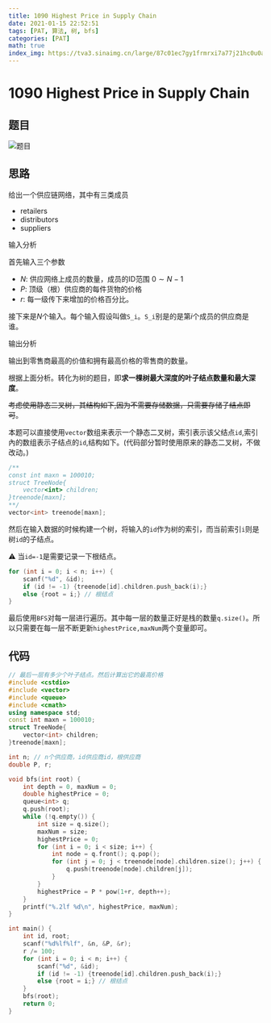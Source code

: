 ```yaml
---
title: 1090 Highest Price in Supply Chain
date: 2021-01-15 22:52:51
tags: [PAT, 算法, 树, bfs]
categories: [PAT]
math: true
index_img: https://tva3.sinaimg.cn/large/87c01ec7gy1frmrxi7a77j21hc0u0aj7.jpg
---
```


# 1090 Highest Price in Supply Chain

## 题目

![题目](https://gitee.com/yoyhm/oss/raw/master/uPic/l1FlAd.png)

## 思路

给出一个供应链网络，其中有三类成员

- retailers
- distributors
- suppliers

输入分析

首先输入三个参数

- $N$: 供应网络上成员的数量，成员的ID范围 $0 \sim N - 1$
- $P$: 顶级（根）供应商的每件货物的价格
- $r$: 每一级传下来增加的价格百分比。

接下来是$N$个输入。每个输入假设叫做`S_i`。`S_i`别是的是第$i$个成员的供应商是谁。

输出分析

输出到零售商最高的价值和拥有最高价格的零售商的数量。

根据上面分析。转化为树的题目，即**求一棵树最大深度的叶子结点数量和最大深度**。

~~考虑使用静态二叉树，其结构如下,因为不需要存储数据，只需要存储子结点即可~~。

本题可以直接使用`vector`数组来表示一个静态二叉树，索引表示该父结点`id`,索引內的数组表示子结点的`id`,结构如下。(代码部分暂时使用原来的静态二叉树，不做改动。)

```C++
/**
const int maxn = 100010;
struct TreeNode{
    vector<int> children;
}treenode[maxn];
**/
vector<int> treenode[maxn];
```

然后在输入数据的时候构建一个树，将输入的`id`作为树的索引，而当前索引`i`则是树`id`的子结点。

⚠️ 当`id=-1`是需要记录一下根结点。

```C++
for (int i = 0; i < n; i++) {
	scanf("%d", &id);
	if (id != -1) {treenode[id].children.push_back(i);}
	else {root = i;} // 根结点
}
```

最后使用`BFS`对每一层进行遍历。其中每一层的数量正好是栈的数量`q.size()`。所以只需要在每一层不断更新`highestPrice,maxNum`两个变量即可。

## 代码

```C++
// 最后一层有多少个叶子结点。然后计算出它的最高价格
#include <cstdio>
#include <vector>
#include <queue>
#include <cmath>
using namespace std;
const int maxn = 100010;
struct TreeNode{
    vector<int> children;
}treenode[maxn];

int n; // n个供应商，id供应商id，根供应商
double P, r;

void bfs(int root) {
    int depth = 0, maxNum = 0;
    double highestPrice = 0;
    queue<int> q;
    q.push(root);
    while (!q.empty()) {
        int size = q.size();
        maxNum = size;
        highestPrice = 0;
        for (int i = 0; i < size; i++) {
            int node = q.front(); q.pop();
            for (int j = 0; j < treenode[node].children.size(); j++) {
                q.push(treenode[node].children[j]);
            }
        }
        highestPrice = P * pow(1+r, depth++);
    }
    printf("%.2lf %d\n", highestPrice, maxNum);
}

int main() {
    int id, root;
    scanf("%d%lf%lf", &n, &P, &r);
    r /= 100;
    for (int i = 0; i < n; i++) {
        scanf("%d", &id);
        if (id != -1) {treenode[id].children.push_back(i);}
        else {root = i;} // 根结点
    }
    bfs(root);
    return 0;
}
```
